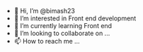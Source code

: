 - 👋 Hi, I’m @bimash23
- 👀 I’m interested in Front end development
- 🌱 I’m currently learning Front end
- 💞️ I’m looking to collaborate on ...
- 📫 How to reach me ...

<!---
bimash23/bimash23 is a ✨ special ✨ repository because its `README.md` (this file) appears on your GitHub profile.
You can click the Preview link to take a look at your changes.
--->
